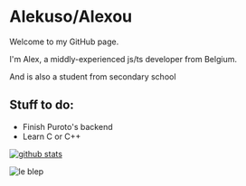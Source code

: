 # Alekuso/Alexou

Welcome to my GitHub page.

I'm Alex, a middly-experienced js/ts developer from Belgium.

And is also a student from secondary school

## Stuff to do:
* Finish Puroto's backend
* Learn C or C++

[![github stats](https://github-readme-stats.vercel.app/api?username=Alekuso&show_icons=true&theme=tokyonight)](https://pbs.twimg.com/media/EuDxh5vXIAgxv8_?format=png&name=large)

![le blep](https://pbs.twimg.com/media/EuDxh5vXIAgxv8_?format=png&name=large)
